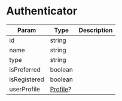 # Authenticator

| Param | Type | Description |
| ------ | ------ | ----------- |
| id   | string   |   |
| name   | string   |   |
| type   | string   |   |
| isPreferred   | boolean   |   |
| isRegistered   | boolean   |   |
| userProfile   | [Profile](Profile.md)?   |   |

